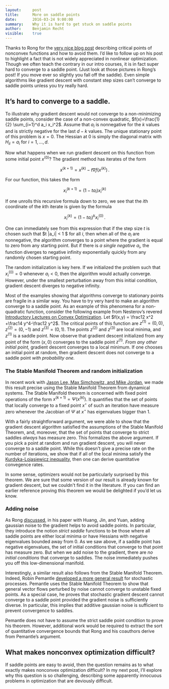 ```yaml
---
layout:     post
title:      More on saddle points
date:       2016-03-24 9:00:00
summary:    Why it is hard to get stuck on saddle points
author:     Benjamin Recht
visible:    true
---
```


Thanks to Rong for the [very nice blog post](http://www.offconvex.org/2016/03/22/saddlepoints/) describing critical points of nonconvex functions and how to avoid them. I’d like to follow up on his post to highlight a fact that is not widely appreciated in nonlinear optimization. Though we often teach the contrary in our intro courses, it is in fact super hard to converge to a saddle point. (Just look at those pictures in Rong’s post!  If you move ever so slightly you fall off the saddle).  Even simple algorithms like gradient descent with constant step sizes can’t converge to saddle points unless you try really hard.

## It’s hard to converge to a saddle.

To illustrate why gradient descent would not converge to a non-minimizing saddle points, consider the case of a non-convex quadratic, $f(x)=\frac{1}{2} \sum_{i=1}^d a_i x_i^2$.  Assume that $a_i$ is nonnegative for the $k$ values and is strictly negative for the last $d-k$ values.  The unique stationary point of this problem is $x=0$.  The Hessian at $0$ is simply the diagonal matrix with $H_{ii} = a_i$ for $i=1,\ldots,d$.  

Now what happens when we run gradient descent on this function from some initial point $x^{(0)}?$  The gradient method has iterates of the form

$$
	x^{(k+1)} = x^{(k)} - t \nabla f(x^{(k)})\,.
$$

For our function, this takes the form

$$
	x^{(k+1)}_i = (1- t a_i) x_i^{(k)}
$$

If one unrolls this recursive formula down to zero, we see that the $i$th coordinate of the $k$th iterate is given by the formula

$$
	x_{i}^{(k)} = (1-t a_i)^{k} x_i^{(0)}\,.
$$


One can immediately see from this expression that if the step size $t$ is chosen such 
that $t |a_i| < 1 $ 
for all $i$, then when all of the $a_i$ 
are nonnegative, the algorithm converges to a point where the gradient is equal to zero from any starting point.  But if there is *a single negative $a_i$*, the function diverges to negative infinity exponentially quickly from any randomly chosen starting point.

The random initialization is key here.  If we initialized the problem such that $x^{(0)}_i=0$ whenever $a_i<0$, then the algorithm would actually converge.  However, under the smallest perturbation away from this initial condition, gradient descent diverges to negative infinity.

Most of the examples showing that algorithms converge to stationary points are fragile in a similar way.  You have to try very hard to make an algorithm converge to a saddle point.  As an example of this phenomena for a non-quadratic function, consider the following example from Nesterov’s revered [Introductory Lectures on Convex Optimization](http://www.springer.com/us/book/9781402075537). Let $f(x,y) = \frac12 x^2 +\frac14 y^4-\frac12 y^2$.  The critical points of this function are $z^{(1)}= (0,0)$, $z^{(2)} = (0,-1)$ and $z^{(3)} = (0,1)$.  The points $z^{(2)}$ and $z^{(3)}$ are local minima, and $z^{(1)}$ is a saddle point.  Now observe that gradient descent initialized from any point of the form $(x,0)$ converges to the saddle point $z^{(1)}$. *From any other initial point,* gradient descent converges to a local minimum.  If one chooses an initial point at random, then gradient descent does not converge to a saddle point *with probability one.*

### The Stable Manifold Theorem and random initialization
 
In recent work with [Jason Lee, Max Simchowitz, and Mike Jordan](http://arxiv.org/abs/1602.04915), we made this result precise using the Stable Manifold Theorem from dynamical systems.  The Stable Manifold theorem is concerned with fixed point operations of the form $x^{(k+1)} = \Psi(x^{(k)})$.  It quantifies that the set of points that locally converge to a fixed point $x^{\star}$ of such an iteration have measure zero whenever the Jacobian of $\Psi$ at $x^{\star}$ has eigenvalues bigger than 1.

With a fairly straightforward argument, we were able to show that the gradient descent algorithm satisfied the assumptions of the Stable Manifold Theorem, and, moreover, that the set of points that converge to strict saddles *always* has measure zero.  This formalizes the above argument.  If you pick a point at random and run gradient descent, you will never converge to a saddle point.  While this doesn't give a precise rate on the number of iterations, we show that if all of the local minima satisfy the [Kurdyka-Lojasiewicz inequality](https://regularize.wordpress.com/2013/09/25/the-kurdyka-lojasiewicz-inequality-and-gradient-descent-methods/), then one  can derive quantitative convegence rates.

In some sense, optimizers would not be particularly surprised by this theorem.  We are sure that some version of our result is already known for gradient descent, but we couldn't find it in the literature.  If you can find an earlier reference proving this theorem we would be delighted if you’d let us know.

### Adding noise

As Rong [discussed](http://www.offconvex.org/2016/03/22/saddlepoints/), in his paper with Huang, Jin, and Yuan, adding gaussian noise to the gradient helps to avoid saddle points.  In particular, they introduce the notion *strict saddle* functions to be those where all saddle points are either local minima or have Hessians with negative eigenvalues bounded away from 0.  As we saw above, if a saddle point has negative eigenvalues, the set of initial conditions that converge to that point has measure zero.  But when we add noise to the gradient, there are *no initial conditions* that converge to saddles.  The noise immediately pushes you off this low-dimensional manifold. 

Interestingly, a similar result also follows from the Stable Manifold Theorem. Indeed, Robin Pemantle [developed a more general result](https://www.math.upenn.edu/~pemantle/papers/nonconvergence.pdf) for stochastic processes.  Pemantle uses the Stable Manifold Theorem to show that general vector flows perturbed by noise cannot converge to unstable fixed points. As a special case, he proves that stochastic gradient descent cannot converge to a saddle point provided the gradient noise is sufficiently diverse.  In particular, this implies that additive gaussian noise is sufficient to prevent convergence to saddles.

Pemantle does not have to assume the strict saddle point condition to prove his theorem.  However, additional work would be required to extract the sort of quantitative convergence bounds that Rong and his coauthors derive from Pemantle’s argument.

## What makes nonconvex optimization difficult?

If saddle points are easy to avoid, then the question remains as to what exactly makes nonconvex optimization difficult?  In my next post, I’ll explore why this question is so challenging, describing some apparently innocuous problems in optimization that are deviously difficult.
